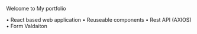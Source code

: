 Welcome to My portfolio

•	React based web application
•	Reuseable components
•	Rest API (AXIOS)
•	Form Valdaiton

